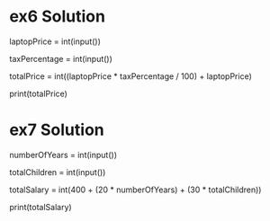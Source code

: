 # ex6 Solution

laptopPrice = int(input())

taxPercentage = int(input())

totalPrice = int((laptopPrice * taxPercentage / 100) + laptopPrice)

print(totalPrice)



# ex7 Solution

numberOfYears = int(input())

totalChildren = int(input())

totalSalary = int(400 + (20 * numberOfYears) + (30 * totalChildren))

print(totalSalary)